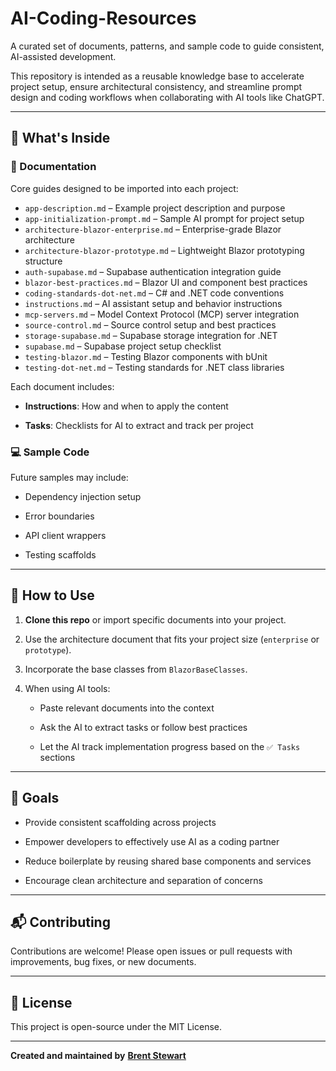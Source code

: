 # AI-Coding-Resources

A curated set of documents, patterns, and sample code to guide consistent, AI-assisted development.

This repository is intended as a reusable knowledge base to accelerate project setup, ensure architectural consistency, and streamline prompt design and coding workflows when collaborating with AI tools like ChatGPT.

---

## 📂 What's Inside

### 📄 Documentation

Core guides designed to be imported into each project:

- `app-description.md` – Example project description and purpose
- `app-initialization-prompt.md` – Sample AI prompt for project setup
- `architecture-blazor-enterprise.md` – Enterprise-grade Blazor architecture
- `architecture-blazor-prototype.md` – Lightweight Blazor prototyping structure
- `auth-supabase.md` – Supabase authentication integration guide
- `blazor-best-practices.md` – Blazor UI and component best practices
- `coding-standards-dot-net.md` – C# and .NET code conventions
- `instructions.md` – AI assistant setup and behavior instructions
- `mcp-servers.md` – Model Context Protocol (MCP) server integration
- `source-control.md` – Source control setup and best practices
- `storage-supabase.md` – Supabase storage integration for .NET
- `supabase.md` – Supabase project setup checklist
- `testing-blazor.md` – Testing Blazor components with bUnit
- `testing-dot-net.md` – Testing standards for .NET class libraries


Each document includes:

- **Instructions**: How and when to apply the content
    
- **Tasks**: Checklists for AI to extract and track per project
    

### 💻 Sample Code

Future samples may include:

- Dependency injection setup
    
- Error boundaries
    
- API client wrappers
    
- Testing scaffolds
    

---

## 🧠 How to Use

1. **Clone this repo** or import specific documents into your project.
    
2. Use the architecture document that fits your project size (`enterprise` or `prototype`).
    
3. Incorporate the base classes from `BlazorBaseClasses`.
    
4. When using AI tools:
    
    - Paste relevant documents into the context
        
    - Ask the AI to extract tasks or follow best practices
        
    - Let the AI track implementation progress based on the `✅ Tasks` sections
        

---

## 🎯 Goals

- Provide consistent scaffolding across projects
    
- Empower developers to effectively use AI as a coding partner
    
- Reduce boilerplate by reusing shared base components and services
    
- Encourage clean architecture and separation of concerns
    

---

## 📬 Contributing

Contributions are welcome! Please open issues or pull requests with improvements, bug fixes, or new documents.

---

## 📘 License

This project is open-source under the MIT License.

---

**Created and maintained by** [**Brent Stewart**](https://github.com/brentestewart)
